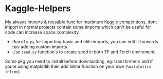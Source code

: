 # Kaggle-Helpers
My always imports & reusable func for maximum Kaggle competitions, dont import in normal projects contain some imports which can't be useful for code can increase space complexity.

* Run `nlp.py` for importing basic and elite imports, you can edit it forwards byv adding custom imports.
* Use `seed.py` function's to create seed in both TF and  Torch enviroment.

Some pkg you need to install before downloading, eg: transformers and if youre using matplotlib then add inline function on your own (`%matplotlib inline`)
